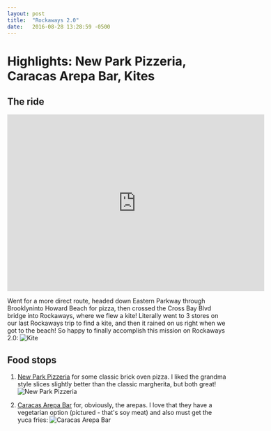 ```yaml
---
layout: post
title:  "Rockaways 2.0"
date:   2016-08-28 13:28:59 -0500
---
```

# Highlights: New Park Pizzeria, Caracas Arepa Bar, Kites



## The ride

<iframe height='405' width='590' frameborder='0' allowtransparency='true' scrolling='no' src='https://www.strava.com/activities/692726484/embed/349f0f3671920d7a0105b2db76be569ec6da3eec'></iframe>

Went for a more direct route, headed down Eastern Parkway through Brooklyninto Howard Beach for pizza, then crossed the Cross Bay Blvd bridge into Rockaways, where we flew a kite! Literally went to 3 stores on our last Rockaways trip to find a kite, and then it rained on us right when we got to the beach! So happy to finally accomplish this mission on Rockaways 2.0: 
![Kite](https://scontent-iad3-1.xx.fbcdn.net/v/t1.0-9/14102415_10105645183054713_4806884046694763304_n.jpg?oh=c4f509a0f724c65aa12eb2e9f19e1cdd&oe=58A72292)

## Food stops

1. <a href="https://www.yelp.com/biz/new-park-pizzeria-howard-beach" target="_blank">New Park Pizzeria</a> for some classic brick oven pizza. I liked the grandma style slices slightly better than the classic margherita, but both great!
![New Park Pizzeria](https://scontent-iad3-1.xx.fbcdn.net/v/t1.0-9/14064065_10105645183638543_5535403170815288458_n.jpg?oh=bbac1e2148ac2e7da3ee4ccd560b3043&oe=58A66409)

2. <a href="https://www.yelp.com/biz/caracas-arepa-bar-rockaway-park-3" target="_blank">Caracas Arepa Bar</a> for, obviously, the arepas. I love that they have a vegetarian option (pictured - that's soy meat) and also must get the yuca fries: 
![Caracas Arepa Bar](https://scontent-iad3-1.xx.fbcdn.net/v/t1.0-9/14079930_10105645183069683_2542834227464211052_n.jpg?oh=4e4cb6f9b6038ffb6a3d581a117056a0&oe=58A53A96)

